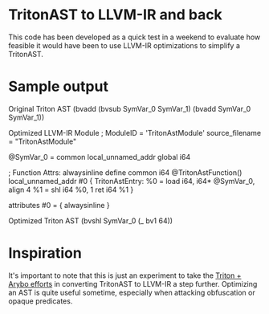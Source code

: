 # TritonAST to LLVM-IR and back

This code has been developed as a quick test in a weekend to evaluate how feasible it would have been to use LLVM-IR optimizations to simplify a TritonAST.

# Sample output

Original Triton AST
(bvadd (bvsub SymVar_0 SymVar_1) (bvadd SymVar_0 SymVar_1))

Optimized LLVM-IR Module
; ModuleID = 'TritonAstModule'
source_filename = "TritonAstModule"

@SymVar_0 = common local_unnamed_addr global i64

; Function Attrs: alwaysinline
define common i64 @TritonAstFunction() local_unnamed_addr #0 {
TritonAstEntry:
  %0 = load i64, i64* @SymVar_0, align 4
  %1 = shl i64 %0, 1
  ret i64 %1
}

attributes #0 = { alwaysinline }

Optimized Triton AST
(bvshl SymVar_0 (_ bv1 64))

# Inspiration

It's important to note that this is just an experiment to take the [Triton + Arybo efforts](https://github.com/JonathanSalwan/Tigress_protection/blob/master/solve-vm.py#L618) in converting TritonAST to LLVM-IR a step further. Optimizing an AST is quite useful sometime, especially when attacking obfuscation or opaque predicates.